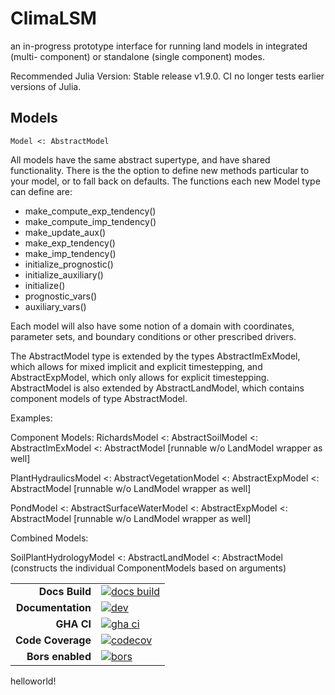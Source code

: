 # ClimaLSM
an in-progress prototype interface for running land models in integrated (multi-
component) or standalone (single component) modes.

Recommended Julia Version: Stable release v1.9.0. CI no longer tests earlier
versions of Julia.

## Models
```
Model <: AbstractModel
```

All models have the same abstract supertype, and have shared functionality.
There is the the option to define new methods particular to your model, or to
fall back on defaults. The functions each new Model type can define are:
- make_compute_exp_tendency()
- make_compute_imp_tendency()
- make_update_aux()
- make_exp_tendency()
- make_imp_tendency()
- initialize_prognostic()
- initialize_auxiliary()
- initialize()
- prognostic_vars()
- auxiliary_vars()

Each model will also have some notion of a domain with coordinates, parameter sets,
and boundary conditions or other prescribed drivers.

The AbstractModel type is extended by the types AbstractImExModel, which allows for
mixed implicit and explicit timestepping, and AbstractExpModel, which only allows
for explicit timestepping.
AbstractModel is also extended by AbstractLandModel, which contains component
models of type AbstractModel.

Examples:

Component Models:
RichardsModel <: AbstractSoilModel <: AbstractImExModel <: AbstractModel [runnable w/o LandModel wrapper as well]

PlantHydraulicsModel <: AbstractVegetationModel <: AbstractExpModel <: AbstractModel  [runnable w/o LandModel wrapper as well]

PondModel <: AbstractSurfaceWaterModel  <: AbstractExpModel <: AbstractModel  [runnable w/o LandModel wrapper as well]

Combined Models:

SoilPlantHydrologyModel <: AbstractLandModel <: AbstractModel (constructs the individual ComponentModels based on arguments)

|||
|---------------------:|:----------------------------------------------|
| **Docs Build**       | [![docs build][docs-bld-img]][docs-bld-url]   |
| **Documentation**    | [![dev][docs-dev-img]][docs-dev-url]          |
| **GHA CI**           | [![gha ci][gha-ci-img]][gha-ci-url]           |
| **Code Coverage**    | [![codecov][codecov-img]][codecov-url]        |
| **Bors enabled**     | [![bors][bors-img]][bors-url]                 |

[docs-bld-img]: https://github.com/CliMA/ClimaLSM.jl/actions/workflows/docs.yml/badge.svg
[docs-bld-url]: https://github.com/CliMA/ClimaLSM.jl/actions/workflows/docs.yml

[docs-dev-img]: https://img.shields.io/badge/docs-dev-blue.svg
[docs-dev-url]: https://CliMA.github.io/ClimaLSM.jl/dev/

[gha-ci-img]: https://github.com/CliMA/ClimaLSM.jl/actions/workflows/ci.yml/badge.svg
[gha-ci-url]: https://github.com/CliMA/ClimaLSM.jl/actions/workflows/ci.yml

[codecov-img]: https://codecov.io/gh/CliMA/ClimaLSM.jl/branch/main/graph/badge.svg
[codecov-url]: https://codecov.io/gh/CliMA/ClimaLSM.jl

[bors-img]: https://bors.tech/images/badge_small.svg
[bors-url]: https://app.bors.tech/repositories/40649

helloworld!
